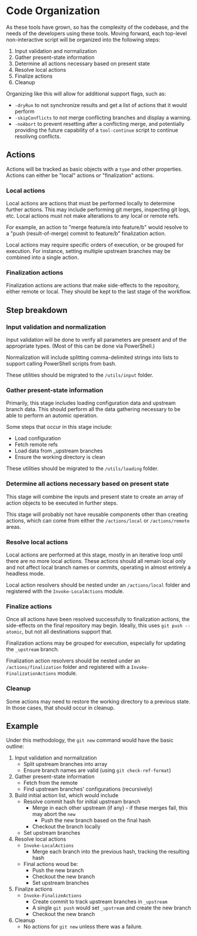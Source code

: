 # Code Organization

As these tools have grown, so has the complexity of the codebase, and the needs
of the developers using these tools. Moving forward, each top-level
non-interactive script will be organized into the following steps:

1. Input validation and normalization
2. Gather present-state information
3. Determine all actions necessary based on present state
4. Resolve local actions
5. Finalize actions
6. Cleanup

Organizing like this will allow for additional support flags, such as:

- `-dryRun` to not synchronize results and get a list of actions that it would
  perform
- `-skipConflicts` to not merge conflicting branches and display a warning.
- `-noAbort` to prevent resetting after a conflicting merge, and potentially
  providing the future capability of a `tool-continue` script to continue
  resolivng conflicts.

## Actions

Actions will be tracked as basic objects with a `type` and other properties.
Actions can either be "local" actions or "finalization" actions.

### Local actions

Local actions are actions that must be performed locally to determine
further actions. This may include performing git merges, inspecting git logs,
etc. Local actions must not make alterations to any local or remote refs.

For example, an action to "merge feature/a into feature/b" would resolve to a
"push (result-of-merge) commit to feature/b" finalization action.

Local actions may require specific orders of execution, or be grouped for
execution. For instance, setting multiple upstream branches may be combined into
a single action.

### Finalization actions

Finalization actions are actions that make side-effects to the repository,
either remote or local. They should be kept to the last stage of the workflow.

## Step breakdown

### Input validation and normalization

Input validation will be done to verify all parameters are present and of the
appropriate types. (Most of this can be done via PowerShell.)

Normalization will include splitting comma-delimited strings into lists to
support calling PowerShell scripts from bash.

These utilities should be migrated to the `/utils/input` folder.

### Gather present-state information

Primarily, this stage includes loading configuration data and upstream branch
data. This should perform all the data gathering necessary to be able to perform
an automic operation.

Some steps that occur in this stage include:
- Load configuration
- Fetch remote refs
- Load data from _upstream branches
- Ensure the working directory is clean

These utilities should be migrated to the `/utils/loading` folder.

### Determine all actions necessary based on present state

This stage will combine the inputs and present state to create an array of
action objects to be executed in further steps.

This stage will probably not have reusable components other than creating
actions, which can come from either the `/actions/local` or `/actions/remote`
areas.

### Resolve local actions

Local actions are performed at this stage, mostly in an iterative loop
until there are no more local actions. These actions should all remain
local only and not affect local branch names or commits, operating in almost
entirely a headless mode.

Local action resolvers should be nested under an `/actions/local`
folder and registered with the `Invoke-LocalActions` module.

### Finalize actions

Once all actions have been resolved successfully to finalization actions, the
side-effects on the final repository may begin. Ideally, this uses `git push
--atomic`, but not all destinations support that.

Finalization actions may be grouped for execution, especially for updating the
`_upstream` branch.

Finalization action resolvers should be nested under an `/actions/finalization`
folder and registered with a `Invoke-FinalizationActions` module.

### Cleanup

Some actions may need to restore the working directory to a previous state. In those cases, that should occur in cleanup.

## Example

Under this methodology, the `git new` command would have the basic outline:

1. Input validation and normalization
    - Split upstream branches into array
    - Ensure branch names are valid (using `git check-ref-format`)
2. Gather present-state information
    - Fetch from the remote
    - Find upstream branches' configurations (recursively)
3. Build initial action list, which would include
    - Resolve commit hash for initial upstream branch
        - Merge in each other upstream (if any) - if these merges fail, this may abort the `new`
            - Push the new branch based on the final hash
        - Checkout the branch locally
    - Set upstream branches
4. Resolve local actions
    - `Invoke-LocalActions`
        - Merge each branch into the previous hash, tracking the resulting hash
    - Final actions woud be:
        - Push the new branch
        - Checkout the new branch
        - Set upstream branches
5. Finalize actions
    - `Invoke-FinalizeActions`
        - Create commit to track upstream branches in `_upstream`
        - A single `git push` would set `_upstream` and create the new branch
        - Checkout the new branch
6. Cleanup
    - No actions for `git new` unless there was a failure.
    